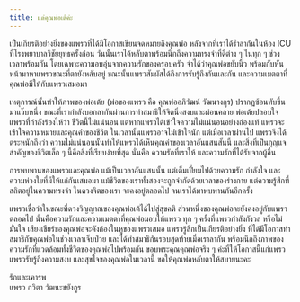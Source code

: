 ```yaml
---
title: แด่คุณพ่อเต้ค่ะ
---
```



เป็นเกียรติอย่างยิ่งของแพรวที่ได้มีโอกาสเขียนจดหมายถึงคุณพ่อ หลังจากที่เราได้ร่ำลากันในห้อง ICU ที่โรงพยาบาลวิชัยยุทธครั้งก่อน วันนั้นเราได้หลับตาพร้อมนึกถึงความทรงจำที่ดีต่าง ๆ ในทุก ๆ ช่วงเวลาพร้อมกัน โดยเฉพาะความอบอุ่นจากความรักของครอบครัว จำได้ว่าคุณพ่อขยับนิ้ว พร้อมกับหันหน้ามาหาแพรวขณะที่ตายังหลับอยู่ ขณะนั้นแพรวสัมผัสได้ถึงการรับรู้ถึงกันและกัน และความเมตตาที่คุณพ่อมีให้กับแพรวเสมอมา

เหตุการณ์นั้นทำให้ภาพของพ่อเต้ย (พ่อของแพรว คือ คุณพ่ออภิวัฒน์ วัฒนางกูร) ปรากฏซ้อนทับขึ้นมาแว๊บหนึ่ง ขณะที่เรากำลังบอกลากันผ่านการทำสมาธิให้จิตนิ่งสงบและผ่อนคลาย พ่อเต้ยปลอบใจแพรวที่กำลังร้องไห้ว่า ชีวิตนี้ไม่แน่นอน แต่หากแพรวได้เข้าใจความไม่แน่นอนอย่างถ่องแท้ แพรวจะเข้าใจความหมายและคุณค่าของชีวิต ในเวลานั้นแพรวอาจไม่เข้าใจนัก แต่เมื่อเวลาผ่านไป แพรวจึงได้ตระหนักถึงว่า ความไม่แน่นอนนั้นทำให้แพรวได้เห็นคุณค่าของเวลาอันแสนสั้นนี้ และสิ่งที่เป็นกุญแจสำคัญของชีวิตเล็ก ๆ นี้คือสิ่งที่เรียบง่ายที่สุด นั่นคือ ความรักที่เราให้ และความรักที่ได้รับจากผู้อื่น

การพบพานของแพรวและคุณพ่อ แม้เป็นเวลาอันแสนนั้น แต่เต็มเปี่ยมไปด้วยความรัก กำลังใจ และความห่วงใยที่มีให้แก่กันเสมอมา แม้ชีวิตของเราทั้งสองจะถูกจำกัดด้วยเวลาของร่างกาย แต่ความรู้สึกที่สถิตอยู่ในความทรงจำ ในดวงจิตของเรา จะคงอยู่ตลอดไป จนเราได้มาพบพานกันอีกครั้ง

แพรวเชื่อว่าในขณะที่ดวงวิญญาณของคุณพ่อเต้ได้ไปสู่สุขคติ ส่วนหนึ่งของคุณพ่อจะยังคงอยู่กับแพรวตลอดไป นั่นคือความรักและความเมตตาที่คุณพ่อมอบให้แพรว ทุก ๆ ครั้งที่แพรวกำลังกังวล หรือไม่มั่นใจ เสียงเชียร์ของคุณพ่อจะดังก้องในหูของแพรวเสมอ แพรวรู้สึกเป็นเกียรติอย่างยิ่ง ที่ได้มีโอกาสทำสมาธิกับคุณพ่อในช่วงเวลาเจ็บป่วย และได้ทำสมาธิกันรอบสุดท้ายเมื่อเราลากัน พร้อมนึกถึงภาพของความรักที่แวดล้อมทั้งชีวิตของคุณพ่อไปพร้อมกัน ขอบพระคุณคุณพ่อจริง ๆ ค่ะที่ให้โอกาสนี้แก่แพรว แพรวรับรู้ถึงความสงบ และสุขใจของคุณพ่อในเวลานี้ ขอให้คุณพ่อหลับตาให้สบายนะคะ

รักและเคารพ  
แพรว กวิตา วัฒนะชยังกูร
